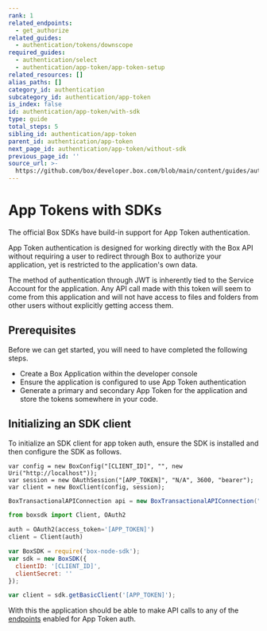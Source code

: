 ```yaml
---
rank: 1
related_endpoints:
  - get_authorize
related_guides:
  - authentication/tokens/downscope
required_guides:
  - authentication/select
  - authentication/app-token/app-token-setup
related_resources: []
alias_paths: []
category_id: authentication
subcategory_id: authentication/app-token
is_index: false
id: authentication/app-token/with-sdk
type: guide
total_steps: 5
sibling_id: authentication/app-token
parent_id: authentication/app-token
next_page_id: authentication/app-token/without-sdk
previous_page_id: ''
source_url: >-
  https://github.com/box/developer.box.com/blob/main/content/guides/authentication/app-token/with-sdk.md
---
```

# App Tokens with SDKs

The official Box SDKs have build-in support for App Token authentication.

App Token authentication is designed for working directly with the
Box API without requiring a user to redirect through Box to authorize your
application, yet is restricted to the application's own data.

<Message notice>

The method of authentication through JWT is inherently tied to the Service
Account for the application. Any API call made with this token will seem to
come from this application and will not have access to files and folders from
other users without explicitly getting access them.

</Message>

## Prerequisites

Before we can get started, you will need to have completed the following steps.

* Create a Box Application within the developer console
* Ensure the application is configured to use App Token authentication
* Generate a primary and secondary App Token for the application and store the
  tokens somewhere in your code.

## Initializing an SDK client

To initialize an SDK client for app token auth, ensure the SDK is installed and
then configure the SDK as follows.

<Tabs>

<Tab title='.Net'>

```dotnet
var config = new BoxConfig("[CLIENT_ID]", "", new Uri("http://localhost"));
var session = new OAuthSession("[APP_TOKEN]", "N/A", 3600, "bearer");
var client = new BoxClient(config, session);
```

</Tab>

<Tab title='Java'>

```java
BoxTransactionalAPIConnection api = new BoxTransactionalAPIConnection("[APP_TOKEN]");
```

</Tab>

<Tab title='Python'>

```python
from boxsdk import Client, OAuth2

auth = OAuth2(access_token='[APP_TOKEN]')
client = Client(auth)
```

</Tab>

<Tab title='Node'>

```js
var BoxSDK = require('box-node-sdk');
var sdk = new BoxSDK({
  clientID: '[CLIENT_ID]',
  clientSecret: ''
});

var client = sdk.getBasicClient('[APP_TOKEN]');
```

</Tab>

</Tabs>

With this the application should be able to make API calls to any of the
[endpoints](g://authentication/app-token/endpoints) enabled for App Token auth.
